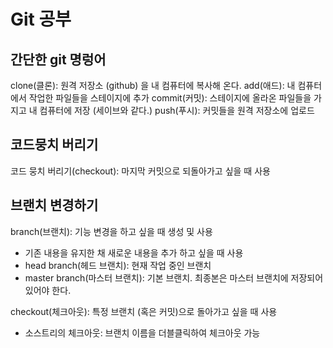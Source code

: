# Git 공부

## 간단한 git 명렁어

clone(클론): 원격 저장소 (github) 을 내 컴퓨터에 복사해 온다.
add(애드): 내 컴퓨터에서 작업한 파일들을 스테이지에 추가
commit(커밋): 스테이지에 올라온 파일들을 가지고 내 컴퓨터에 저장 (세이브와 같다.)
push(푸시): 커밋들을 원격 저장소에 업로드

## 코드뭉치 버리기

코드 뭉치 버리기(checkout): 마지막 커밋으로 되돌아가고 싶을 때 사용

## 브랜치 변경하기

branch(브랜치): 기능 변경을 하고 싶을 때 생성 및 사용
 - 기존 내용을 유지한 채 새로운 내용을 추가 하고 싶을 때 사용
 - head branch(헤드 브랜치): 현재 작업 중인 브랜치
 - master branch(마스터 브랜치): 기본 브랜치. 최종본은 마스터 브랜치에 저장되어 있어야 한다.
 
checkout(체크아웃): 특정 브랜치 (혹은 커밋)으로 돌아가고 싶을 때 사용
 - 소스트리의 체크아웃: 브랜치 이름을 더블클릭하여 체크아웃 가능 
